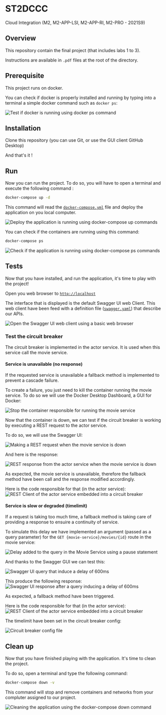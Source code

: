 # ST2DCCC
Cloud Integration (M2, M2-APP-LSI, M2-APP-RI, M2-PRO - 2021S9)

## Overview
This repository contain the final project (that includes labs 1 to 3).

Instructions are available in `.pdf` files at the root of the directory.

## Prerequisite
This project runs on docker.

You can check if docker is properly installed and running by typing into a terminal a simple docker command such as `docker ps`:

![Test if docker is running using docker ps command](./artefacts/terminal-test-if-docker-is-running-docker-ps.gif)

## Installation
Clone this repository (you can use Git, or use the GUI client GitHub Desktop)

And that's it !

## Run
Now you can run the project. To do so, you will have to open a terminal and execute the following command :

```bash
docker-compose up -d
```

This command will read the [`docker-compose.yml`](./docker-compose.yml) file and deploy the application on you local computer.

![Deploy the application is running using docker-compose up commands](./artefacts/terminal-deploy-the-application-docker-compose-up.gif)

You can check if the containers are running using this command:

```bash
docker-compose ps
```

![Check if the application is running using docker-compose ps commands](./artefacts/terminal-check-if-the-application-is-running-using-docker-compose-ps.png)

## Tests
Now that you have installed, and run the application, it's time to play with the project!

Open you web browser to [`http://localhost`](http://localhost)

The interface that is displayed is the default Swagger UI web Client. This web client have been feed with a definition file ([`swagger.yaml`](./swagger.yaml)) that describe our APIs.

![Open the Swagger UI web client using a basic web browser](./artefacts/chrome-open-swagger-web-client.png)

### Test the circuit breaker
The circuit breaker is implemented in the actor service. It is used when this service call the movie service.

#### Service is unavailable (no response)
If the requested service is unavailable a fallback method is implemented to prevent a cascade failure.

To create a failure, you just need to kill the container running the movie service. To do so we will use the Docker Desktop Dashboard, a GUI for Docker:

![Stop the container responsible for running the movie service](./artefacts/docker-desktop-dashboard-stop-movie-container.png)

Now that the container is down, we can test if the circuit breaker is working by executing a REST request to the actor service.

To do so, we will use the Swagger UI:

![Making a REST request when the movie service is down](./artefacts/chrome-swagger-ui-movie-service-down-request.png)

And here is the response:

![REST response from the actor service when the movie service is down](./artefacts/chrome-swagger-ui-movie-service-down-response.png)

As expected, the movie service is unavailable, therefore the fallback method have been call and the response modified accordingly.

Here is the code responsible for that (in the actor service):
![REST Client of the actor service embedded into a circuit breaker](./artefacts/actor-service-rest-client-with-fallback.png)


#### Service is slow or degraded (timelimit) 
If a request is taking too much time, a fallback method is taking care of providing a response to ensuire a continuity of service.

To simulate this delay we have implemented an argument (passed as a query parameter) for the `GET {movie-service}/movies/{id}` route in the movie service:

![Delay added to the query in the Movie Service using a pause statement](./artefacts/movie-service-delay.png)

And thanks to the Swagger GUI we can test this:

![Swagger UI query that induce a delay of 600ms](./artefacts/chrome-swagger-ui-delay-query.png)

This produce the following response:
![Swagger UI response after a query inducing a delay of 600ms](./artefacts/chrome-swagger-ui-delay-response.png)

As expected, a fallback method have been triggered.

Here is the code responsible for that (in the actor service):
![REST Client of the actor service embedded into a circuit breaker](./artefacts/actor-service-rest-client-with-fallback.png)

The timelimit have been set in the circuit breaker config:

![Circuit breaker config file](./artefacts/actor-service-circuit-breaker-config.png)

## Clean up
Now that you have finished playing with the application. It's time to clean the project.

To do so, open a terminal and type the following command:

```bash
docker-compose down -v
```

This command will stop and remove containers and networks from your compluter assigned to our project.

![Cleaning the application using the docker-compose down command](./artefacts/terminal-retire-application-using-docker-compose-down.png)
